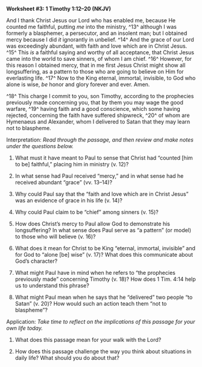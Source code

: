 **Worksheet \#3: 1 Timothy 1:12–20 (NKJV)**

And I thank Christ Jesus our Lord who has enabled me, because He counted me faithful, putting *me* into the ministry, ^13^ although I was formerly a blasphemer, a persecutor, and an insolent man; but I obtained mercy because I did *it* ignorantly in unbelief. ^14^ And the grace of our Lord was exceedingly abundant, with faith and love which are in Christ Jesus. ^15^ This *is* a faithful saying and worthy of all acceptance, that Christ Jesus came into the world to save sinners, of whom I am chief. ^16^ However, for this reason I obtained mercy, that in me first Jesus Christ might show all longsuffering, as a pattern to those who are going to believe on Him for everlasting life. ^17^ Now to the King eternal, immortal, invisible, to God who alone is wise, *be* honor and glory forever and ever. Amen.

^18^ This charge I commit to you, son Timothy, according to the prophecies previously made concerning you, that by them you may wage the good warfare, ^19^ having faith and a good conscience, which some having rejected, concerning the faith have suffered shipwreck, ^20^ of whom are Hymenaeus and Alexander, whom I delivered to Satan that they may learn not to blaspheme.

Interpretation: *Read through the passage, and then review and make notes under the questions below.*

1.  What must it have meant to Paul to sense that Christ had “counted \[him to be\] faithful,” placing him in ministry (v. 12)?

2.  In what sense had Paul received “mercy,” and in what sense had he received abundant “grace” (vv. 13–14)?

3.  Why could Paul say that the “faith and love which are in Christ Jesus” was an evidence of grace in his life (v. 14)?

4.  Why could Paul claim to be “chief” among sinners (v. 15)?

5.  How does Christ’s mercy to Paul allow God to demonstrate his longsuffering? In what sense does Paul serve as “a pattern” (or model) to those who will believe (v. 16)?

6.  What does it mean for Christ to be King “eternal, immortal, invisible” and for God to “alone \[be\] wise” (v. 17)? What does this communicate about God’s character?

7.  What might Paul have in mind when he refers to “the prophecies previously made” concerning Timothy (v. 18)? How does 1 Tim. 4:14 help us to understand this phrase?

8.  What might Paul mean when he says that he “delivered” two people “to Satan” (v. 20)? How would such an action teach them “not to blaspheme”?

Application: *Take time to reflect on the implications of this passage for your own life today.*

1.  What does this passage mean for your walk with the Lord?

2.  How does this passage challenge the way you think about situations in daily life? What should you do about that?


